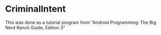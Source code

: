 # CriminalIntent
This was done as a tutorial program from "Android Programming: The Big Nerd Ranch Guide, Edition 3"

